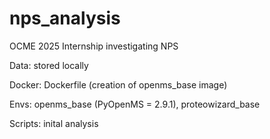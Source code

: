 # nps_analysis
OCME 2025 Internship investigating NPS

Data: stored locally

Docker: Dockerfile (creation of openms_base image)

Envs: openms_base (PyOpenMS = 2.9.1), proteowizard_base

Scripts: inital analysis
